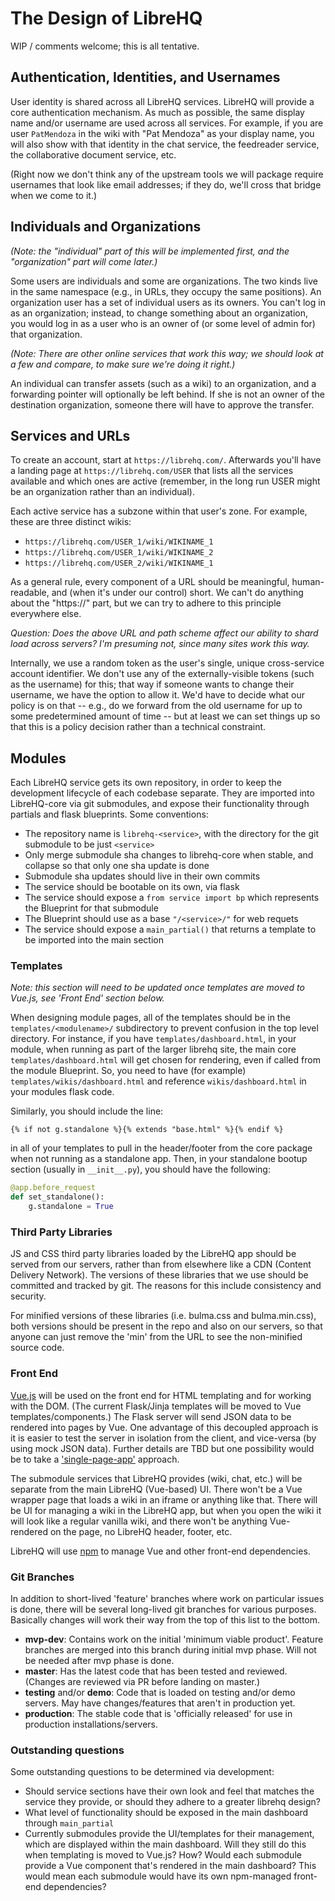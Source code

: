 # The Design of LibreHQ

WIP / comments welcome; this is all tentative.

## Authentication, Identities, and Usernames

User identity is shared across all LibreHQ services.  LibreHQ will
provide a core authentication mechanism.  As much as possible, the
same display name and/or username are used across all services.  For
example, if you are user `PatMendoza` in the wiki with "Pat Mendoza"
as your display name, you will also show with that identity in the
chat service, the feedreader service, the collaborative document
service, etc.

(Right now we don't think any of the upstream tools we will package
require usernames that look like email addresses; if they do, we'll
cross that bridge when we come to it.)

## Individuals and Organizations

_(Note: the "individual" part of this will be implemented first, and
the "organization" part will come later.)_

Some users are individuals and some are organizations.  The two kinds
live in the same namespace (e.g., in URLs, they occupy the same
positions).  An organization user has a set of individual users as its
owners.  You can't log in as an organization; instead, to change
something about an organization, you would log in as a user who is an
owner of (or some level of admin for) that organization.

_(Note: There are other online services that work this way; we should
look at a few and compare, to make sure we're doing it right.)_

An individual can transfer assets (such as a wiki) to an organization,
and a forwarding pointer will optionally be left behind.  If she is
not an owner of the destination organization, someone there will have
to approve the transfer.

## Services and URLs

To create an account, start at `https://librehq.com/`.  Afterwards
you'll have a landing page at `https://librehq.com/USER` that lists
all the services available and which ones are active (remember, in the
long run USER might be an organization rather than an individual).

Each active service has a subzone within that user's zone.  For
example, these are three distinct wikis:

* `https://librehq.com/USER_1/wiki/WIKINAME_1`
* `https://librehq.com/USER_1/wiki/WIKINAME_2`
* `https://librehq.com/USER_2/wiki/WIKINAME_1`

As a general rule, every component of a URL should be meaningful,
human-readable, and (when it's under our control) short.  We can't do
anything about the "https://" part, but we can try to adhere to this
principle everywhere else.

_Question: Does the above URL and path scheme affect our ability to
shard load across servers?  I'm presuming not, since many sites work
this way._

Internally, we use a random token as the user's single, unique
cross-service account identifier.  We don't use any of the
externally-visible tokens (such as the username) for this; that way if
someone wants to change their username, we have the option to allow
it.  We'd have to decide what our policy is on that -- e.g., do we
forward from the old username for up to some predetermined amount of
time -- but at least we can set things up so that this is a policy
decision rather than a technical constraint.

## Modules

Each LibreHQ service gets its own repository, in order to keep the
development lifecycle of each codebase separate.  They are imported
into LibreHQ-core via git submodules, and expose their functionality
through partials and flask blueprints.  Some conventions:

* The repository name is `librehq-<service>`, with the directory for
  the git submodule to be just `<service>`
* Only merge submodule sha changes to librehq-core when stable, and
  collapse so that only one sha update is done
* Submodule sha updates should live in their own commits
* The service should be bootable on its own, via flask
* The service should expose a `from service import bp` which represents
  the Blueprint for that submodule
* The Blueprint should use as a base `"/<service>/"` for web requets
* The service should expose a `main_partial()` that returns a template
  to be imported into the main section

### Templates

_Note: this section will need to be updated once templates are moved to
Vue.js, see 'Front End' section below._

When designing module pages, all of the templates should be in the
`templates/<modulename>/` subdirectory to prevent confusion in the top
level directory.  For instance, if you have `templates/dashboard.html`,
in your module, when running as part of the larger librehq site, the main
core `templates/dashboard.html` will get chosen for rendering, even if
called from the module Blueprint.  So, you need to have (for example)
`templates/wikis/dashboard.html` and reference `wikis/dashboard.html` in
your modules flask code.

Similarly, you should include the line:

```
{% if not g.standalone %}{% extends "base.html" %}{% endif %}
```

in all of your templates to pull in the header/footer from the core package
when not running as a standalone app.  Then, in your standalone bootup
section (usually in `__init__.py`), you should have the following:

```python
@app.before_request
def set_standalone():
    g.standalone = True
```

### Third Party Libraries

JS and CSS third party libraries loaded by the LibreHQ app should be served
from our servers, rather than from elsewhere like a CDN (Content Delivery
Network). The versions of these libraries that we use should be committed
and tracked by git. The reasons for this include consistency and security.

For minified versions of these libraries (i.e. bulma.css and bulma.min.css),
both versions should be present in the repo and also on our servers, so that
anyone can just remove the 'min' from the URL to see the non-minified
source code.

### Front End

[Vue.js](https://vuejs.org/) will be used on the front end for HTML
templating and for working with the DOM. (The current Flask/Jinja
templates will be moved to Vue templates/components.) The Flask server
will send JSON data to be rendered into pages by Vue. One advantage of
this decoupled approach is it is easier to test the server in isolation
from the client, and vice-versa (by using mock JSON data). Further details
are TBD but one possibility would be to take a
['single-page-app'](https://en.wikipedia.org/wiki/Single-page_application)
approach.

The submodule services that LibreHQ provides (wiki, chat, etc.) will be
separate from the main LibreHQ (Vue-based) UI. There won't be a Vue wrapper
page that loads a wiki in an iframe or anything like that. There will be UI
for managing a wiki in the LibreHQ app, but when you open the wiki it will
look like a regular vanilla wiki, and there won't be anything Vue-rendered
on the page, no LibreHQ header, footer, etc.

LibreHQ will use [npm](https://www.npmjs.com/) to manage Vue and other
front-end dependencies.

### Git Branches

In addition to short-lived 'feature' branches where work on particular
issues is done, there will be several long-lived git branches for
various purposes. Basically changes will work their way from the top of
this list to the bottom.

- __mvp-dev__: Contains work on the initial
'minimum viable product'. Feature branches are merged into this branch
during initial mvp phase. Will not be needed after mvp phase is done.
- __master__: Has the latest code that has been tested and reviewed.
(Changes are reviewed via PR before landing on master.)
- __testing__ and/or __demo__: Code that is loaded on testing and/or
demo servers. May have changes/features that aren't in production yet.
- __production__: The stable code that is 'officially released' for use
in production installations/servers.

### Outstanding questions

Some outstanding questions to be determined via development:

* Should service sections have their own look and feel that matches the
  service they provide, or should they adhere to a greater librehq
  design?
* What level of functionality should be exposed in the main dashboard
  through `main_partial`
* Currently submodules provide the UI/templates for their management,
  which are displayed within the main dashboard. Will they still do this
  when templating is moved to Vue.js? How? Would each submodule provide a
  Vue component that's rendered in the main dashboard? This would mean
  each submodule would have its own npm-managed front-end dependencies?
